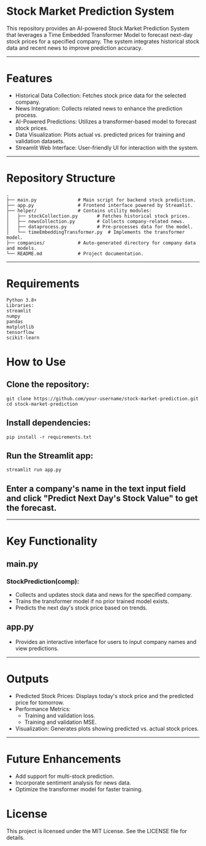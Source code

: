 # Stock Market Prediction System
This repository provides an AI-powered Stock Market Prediction System that leverages a Time Embedded Transformer Model to forecast next-day stock prices for a specified company. The system integrates historical stock data and recent news to improve prediction accuracy.

---

# Features
- Historical Data Collection: Fetches stock price data for the selected company.
- News Integration: Collects related news to enhance the prediction process.
- AI-Powered Predictions: Utilizes a transformer-based model to forecast stock prices.
- Data Visualization: Plots actual vs. predicted prices for training and validation datasets.
- Streamlit Web Interface: User-friendly UI for interaction with the system.

---

# Repository Structure
```
.
├── main.py               # Main script for backend stock prediction.
├── app.py                # Frontend interface powered by Streamlit.
├── helper/               # Contains utility modules:
│   ├── stockCollection.py       # Fetches historical stock prices.
│   ├── newsCollection.py        # Collects company-related news.
│   ├── dataprocess.py           # Pre-processes data for the model.
│   └── timeEmbeddingTransformer.py  # Implements the transformer model.
├── companies/            # Auto-generated directory for company data and models.
└── README.md             # Project documentation.
```

---

# Requirements
```
Python 3.8+
Libraries:
streamlit
numpy
pandas
matplotlib
tensorflow
scikit-learn
```


# How to Use
## Clone the repository:
```
git clone https://github.com/your-username/stock-market-prediction.git
cd stock-market-prediction
```

## Install dependencies:
```
pip install -r requirements.txt
```

## Run the Streamlit app:
```
streamlit run app.py
```

## Enter a company's name in the text input field and click "Predict Next Day's Stock Value" to get the forecast.

---

# Key Functionality
## main.py
### StockPrediction(comp):
- Collects and updates stock data and news for the specified company.
- Trains the transformer model if no prior trained model exists.
- Predicts the next day's stock price based on trends.

## app.py
- Provides an interactive interface for users to input company names and view predictions.

---

# Outputs
- Predicted Stock Prices: Displays today's stock price and the predicted price for tomorrow.
- Performance Metrics:
  - Training and validation loss.
  - Training and validation MSE.
- Visualization: Generates plots showing predicted vs. actual stock prices.

---

# Future Enhancements
- Add support for multi-stock prediction.
- Incorporate sentiment analysis for news data.
- Optimize the transformer model for faster training.

# License
This project is licensed under the MIT License. See the LICENSE file for details.
